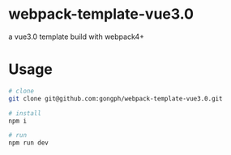 # webpack-template-vue3.0
a vue3.0 template build with webpack4+


# Usage


```bash
# clone
git clone git@github.com:gongph/webpack-template-vue3.0.git

# install
npm i

# run
npm run dev
```
